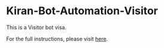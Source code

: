 # Kiran-Bot-Automation-Visitor

This is a Visitor bot visa.

For the full instructions, please visit [here](https://github.com/koolboks/Kiran-Bot-Automation-Visitor/blob/main/Instruction.md).

